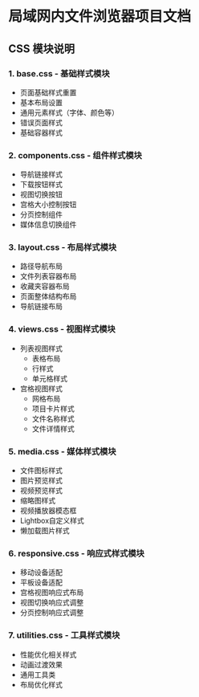 # 局域网内文件浏览器项目文档

## CSS 模块说明

### 1. base.css - 基础样式模块
- 页面基础样式重置
- 基本布局设置
- 通用元素样式（字体、颜色等）
- 错误页面样式
- 基础容器样式

### 2. components.css - 组件样式模块
- 导航链接样式
- 下载按钮样式
- 视图切换按钮
- 宫格大小控制按钮
- 分页控制组件
- 媒体信息切换组件

### 3. layout.css - 布局样式模块
- 路径导航布局
- 文件列表容器布局
- 收藏夹容器布局
- 页面整体结构布局
- 导航链接布局

### 4. views.css - 视图样式模块
- 列表视图样式
  - 表格布局
  - 行样式
  - 单元格样式
- 宫格视图样式
  - 网格布局
  - 项目卡片样式
  - 文件名称样式
  - 文件详情样式

### 5. media.css - 媒体样式模块
- 文件图标样式
- 图片预览样式
- 视频预览样式
- 缩略图样式
- 视频播放器模态框
- Lightbox自定义样式
- 懒加载图片样式

### 6. responsive.css - 响应式样式模块
- 移动设备适配
- 平板设备适配
- 宫格视图响应式布局
- 视图切换响应式调整
- 分页控制响应式调整

### 7. utilities.css - 工具样式模块
- 性能优化相关样式
- 动画过渡效果
- 通用工具类
- 布局优化样式

